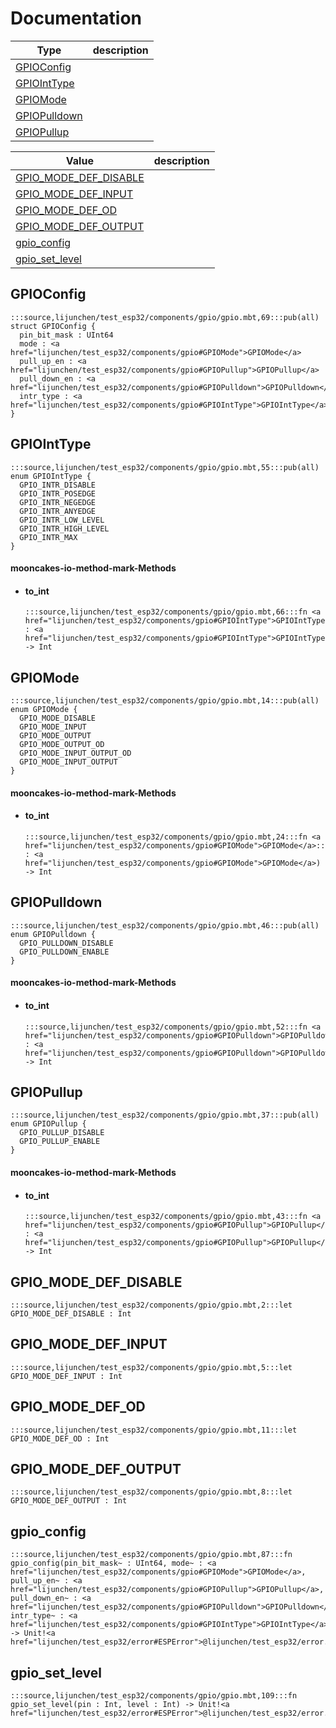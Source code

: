 # Documentation
|Type|description|
|---|---|
|[GPIOConfig](#GPIOConfig)||
|[GPIOIntType](#GPIOIntType)||
|[GPIOMode](#GPIOMode)||
|[GPIOPulldown](#GPIOPulldown)||
|[GPIOPullup](#GPIOPullup)||

|Value|description|
|---|---|
|[GPIO\_MODE\_DEF\_DISABLE](#GPIO_MODE_DEF_DISABLE)||
|[GPIO\_MODE\_DEF\_INPUT](#GPIO_MODE_DEF_INPUT)||
|[GPIO\_MODE\_DEF\_OD](#GPIO_MODE_DEF_OD)||
|[GPIO\_MODE\_DEF\_OUTPUT](#GPIO_MODE_DEF_OUTPUT)||
|[gpio\_config](#gpio_config)||
|[gpio\_set\_level](#gpio_set_level)||

## GPIOConfig

```moonbit
:::source,lijunchen/test_esp32/components/gpio/gpio.mbt,69:::pub(all) struct GPIOConfig {
  pin_bit_mask : UInt64
  mode : <a href="lijunchen/test_esp32/components/gpio#GPIOMode">GPIOMode</a>
  pull_up_en : <a href="lijunchen/test_esp32/components/gpio#GPIOPullup">GPIOPullup</a>
  pull_down_en : <a href="lijunchen/test_esp32/components/gpio#GPIOPulldown">GPIOPulldown</a>
  intr_type : <a href="lijunchen/test_esp32/components/gpio#GPIOIntType">GPIOIntType</a>
}
```


## GPIOIntType

```moonbit
:::source,lijunchen/test_esp32/components/gpio/gpio.mbt,55:::pub(all) enum GPIOIntType {
  GPIO_INTR_DISABLE
  GPIO_INTR_POSEDGE
  GPIO_INTR_NEGEDGE
  GPIO_INTR_ANYEDGE
  GPIO_INTR_LOW_LEVEL
  GPIO_INTR_HIGH_LEVEL
  GPIO_INTR_MAX
}
```


#### mooncakes-io-method-mark-Methods
- #### to\_int
  ```moonbit
  :::source,lijunchen/test_esp32/components/gpio/gpio.mbt,66:::fn <a href="lijunchen/test_esp32/components/gpio#GPIOIntType">GPIOIntType</a>::to_int(self : <a href="lijunchen/test_esp32/components/gpio#GPIOIntType">GPIOIntType</a>) -> Int
  ```
  > 

## GPIOMode

```moonbit
:::source,lijunchen/test_esp32/components/gpio/gpio.mbt,14:::pub(all) enum GPIOMode {
  GPIO_MODE_DISABLE
  GPIO_MODE_INPUT
  GPIO_MODE_OUTPUT
  GPIO_MODE_OUTPUT_OD
  GPIO_MODE_INPUT_OUTPUT_OD
  GPIO_MODE_INPUT_OUTPUT
}
```


#### mooncakes-io-method-mark-Methods
- #### to\_int
  ```moonbit
  :::source,lijunchen/test_esp32/components/gpio/gpio.mbt,24:::fn <a href="lijunchen/test_esp32/components/gpio#GPIOMode">GPIOMode</a>::to_int(self : <a href="lijunchen/test_esp32/components/gpio#GPIOMode">GPIOMode</a>) -> Int
  ```
  > 

## GPIOPulldown

```moonbit
:::source,lijunchen/test_esp32/components/gpio/gpio.mbt,46:::pub(all) enum GPIOPulldown {
  GPIO_PULLDOWN_DISABLE
  GPIO_PULLDOWN_ENABLE
}
```


#### mooncakes-io-method-mark-Methods
- #### to\_int
  ```moonbit
  :::source,lijunchen/test_esp32/components/gpio/gpio.mbt,52:::fn <a href="lijunchen/test_esp32/components/gpio#GPIOPulldown">GPIOPulldown</a>::to_int(self : <a href="lijunchen/test_esp32/components/gpio#GPIOPulldown">GPIOPulldown</a>) -> Int
  ```
  > 

## GPIOPullup

```moonbit
:::source,lijunchen/test_esp32/components/gpio/gpio.mbt,37:::pub(all) enum GPIOPullup {
  GPIO_PULLUP_DISABLE
  GPIO_PULLUP_ENABLE
}
```


#### mooncakes-io-method-mark-Methods
- #### to\_int
  ```moonbit
  :::source,lijunchen/test_esp32/components/gpio/gpio.mbt,43:::fn <a href="lijunchen/test_esp32/components/gpio#GPIOPullup">GPIOPullup</a>::to_int(self : <a href="lijunchen/test_esp32/components/gpio#GPIOPullup">GPIOPullup</a>) -> Int
  ```
  > 

## GPIO\_MODE\_DEF\_DISABLE

```moonbit
:::source,lijunchen/test_esp32/components/gpio/gpio.mbt,2:::let GPIO_MODE_DEF_DISABLE : Int
```


## GPIO\_MODE\_DEF\_INPUT

```moonbit
:::source,lijunchen/test_esp32/components/gpio/gpio.mbt,5:::let GPIO_MODE_DEF_INPUT : Int
```


## GPIO\_MODE\_DEF\_OD

```moonbit
:::source,lijunchen/test_esp32/components/gpio/gpio.mbt,11:::let GPIO_MODE_DEF_OD : Int
```


## GPIO\_MODE\_DEF\_OUTPUT

```moonbit
:::source,lijunchen/test_esp32/components/gpio/gpio.mbt,8:::let GPIO_MODE_DEF_OUTPUT : Int
```


## gpio\_config

```moonbit
:::source,lijunchen/test_esp32/components/gpio/gpio.mbt,87:::fn gpio_config(pin_bit_mask~ : UInt64, mode~ : <a href="lijunchen/test_esp32/components/gpio#GPIOMode">GPIOMode</a>, pull_up_en~ : <a href="lijunchen/test_esp32/components/gpio#GPIOPullup">GPIOPullup</a>, pull_down_en~ : <a href="lijunchen/test_esp32/components/gpio#GPIOPulldown">GPIOPulldown</a>, intr_type~ : <a href="lijunchen/test_esp32/components/gpio#GPIOIntType">GPIOIntType</a>) -> Unit!<a href="lijunchen/test_esp32/error#ESPError">@lijunchen/test_esp32/error.ESPError</a>
```


## gpio\_set\_level

```moonbit
:::source,lijunchen/test_esp32/components/gpio/gpio.mbt,109:::fn gpio_set_level(pin : Int, level : Int) -> Unit!<a href="lijunchen/test_esp32/error#ESPError">@lijunchen/test_esp32/error.ESPError</a>
```

